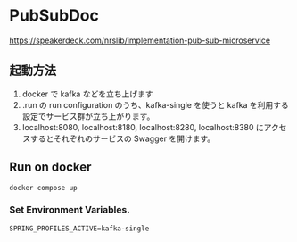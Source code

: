 # PubSubDoc

https://speakerdeck.com/nrslib/implementation-pub-sub-microservice

## 起動方法

1. docker で kafka などを立ち上げます
2. .run の run configuration のうち、kafka-single を使うと kafka を利用する設定でサービス群が立ち上がります。
3. localhost:8080, localhost:8180, localhost:8280, localhost:8380 にアクセスするとそれぞれのサービスの Swagger を開けます。

## Run on docker

```shell
docker compose up
```

### Set Environment Variables.

```
SPRING_PROFILES_ACTIVE=kafka-single
```

